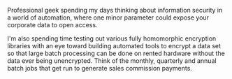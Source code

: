 Professional geek spending my days thinking about information security in a world of automation, where one minor parameter could expose your corporate data to open access.

I'm also spending time testing out various fully homomorphic encryption libraries with an eye toward building automated tools to encrypt a data set so that large batch processing can be done on rented hardware without the data ever being unencrypted. Think of the monthly, quarterly and annual batch jobs that get run to generate sales commission payments.
